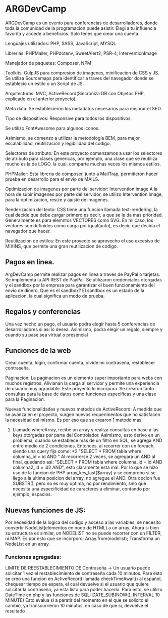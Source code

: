 # ARGDevCamp

ARGDevCamp es un evento para conferencias de desarrolladores, donde toda la comunidad de la programacion puede asistir. Elegi a tu influencia favorita y accede a beneficios. Solo tenes que crear una cuenta.

Lenguajes utilizados: PHP, SASS, JavaScript, MYSQL

Librerias: PHPMailer, PHPdotenv, SweetAlert2, PSR-4, InterventionImage

Manejador de paquetes: Composer, NPM

Toolkits: GulpJS para compresion de imagenes, minificacion de CSS y JS. Se utiliza Sourcemaps para identificar a traves del navegador donde se establecio un estilo o un Script de JS.

Arquitecturas: MVC, ActiveRecord(Sincroniza DB con Objetos PHP, explicado en el anterior proyecto).

Meta data: Se establecieron los metadatos necesarios para mejorar el SEO.

Tipo de dispositivos: Responsive para todos los dispositivos.

Se utilizo FontAwesome para algunos iconos.

Asimismo, se comenzo a utilizar la metodología BEM, para mejor escalabilidad, reutilizacion y legibilidad del codigo.

Selectores de atributo:
En este proyecto comenzamos a usar los selectores de atributo para clases genericas, por ejemplo, una clase que se reutiliza mucho es la de LOGO, la cual, comparte muchas veces los mismos estilos.

PHPMailer: Esta libreria de composer, junto a MailTrap, permitieron hacer prueba en desarrollo para el envio de MAILS.

Optimizacion de imagenes por parte del servidor: Intervention Image
A la hora de subir imagenes por parte del servidor, se utilizo Intervention Image, para la optimizacion, resize y ajuste de imagenes.

Renderizacion del texto: CSS tiene una funcion llamada text-rendering, la cual decide que debe cargar primero es decir, a que se le da mas prioridad. Generalmente es para elemntos VECTORES como SVG. En mi caso, los vectores son definidos como carga por igual(auto), es decir, que decida el navegador que hacer.

Reutilizacion de estilos: En este proyecto se aprovecho el uso excesivo de MIXINS, que permite una gran reutilizacion de codigo.

## Pagos en linea.
ArgDevCamp permite realizar pagos en linea a traves de PayPal o tarjetas. Se implementa  la API REST de PayPal. Se utilizaron credenciales otorgadas y el sandbox por la empresa para garantizar el buen funcionamiento del envio de dinero. Que es el sandbox? El sandbox es un estado de la aplicacion, la cual significa un modo de prueba.

## Regalos y conferencias

Una vez hecho un pago, el usuario podra elegir hasta 5 conferencias de desarrolladores si asi lo desea. Asimismo, podra elegir un regalo, siempre y cuando su pase sea virtual o presencial

## Funciones de la web
Crear cuenta, login, confirmar cuenta, olvide mi contraseña, restablecer contraseña.


Paginacion: La paginacion es un elemento super importante para webs con muchos registros. Alivianan la carga al servidor y permite una experiencia de usuario muy agradable. Este proyecto lo incorpora. Se crearon tanto consultas para la base de datos como funciones especificas y una clase para la Paginacion.

Nuevas funcionalidades y nuevos metodos de ActiveRecord:
A medida que se avanza en el proyecto, surgen nuevos requerimentos que no satisfacen la necesidad del mismo. Es por eso que se crearon 1 metodo mas:
1. Llamado whereArray, recibe un array y realiza consultas en base a las keys otorgadas por parte del Controlador.
Asimismo, esto derivo en un problema, cuando se establece más de un filtro en SQL, se agrega AND entre medio de 2 condiciones. Entonces, al recorrer con un foreach, siendo una query fija como:
*2 "SELECT * FROM tabla where columna_id = id AND "
Al recorrerse 2 veces, se agregara un AND al final, quedando asi:
"SELECT * FROM tabla where columna_id = id AND columna2_id = id2 AND", esto claramente esta mal.
Por lo que se hizo uso de la funcion de PHP array_key_last($array) y se comprobo si se llego a la ultima posicion del array, no agregue el AND.
Otra opcion fue SUBSTR(), pero no es muy optima, no por rendimiento, sino que necesita una especificidad de caracteres a eliminar, contando por ejemplo, espacios.

## Nuevas funciones de JS:
Por necesidad de la logica del codigo y acceso a las variables, se necesito convertir NodeList(elementos en nodo de HTML) a un array. Ahora si bien su estructura es similar, un NODELIST no se puede recorrer con un FILTER, ni MAP. Es por esto que se incorporo: Array.from(nodelist);
Transforma un NodeList en un array.


### Funciones agregadas:
LIMITE DE REESTABLECIMIENTO DE Contraseña -> Un usuario puede solicitar 1 vez el restablecimiento de contraseña cada 10 minutos. Para esto se creo una funcion en ActiveRecord llamada checkTimeAwait() al español, chequear tiempo de espera, el cual devuelve si el usuario que quiere solicitar la contraseña, ya esta listo para poder hacerlo. Para esto, se utilizo DateTime en php y las funciones de SQL: DATE_SUB(NOW(), INTERVAL 10 MINUTE) Esto evalua si a paratir del momento en el que se solicito el cambio, ya transcurrieron 10 minutos, en caso de que si, devuelve el resultado


